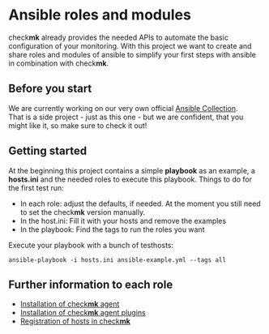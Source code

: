 # Ansible roles and modules

check**mk** already provides the needed APIs to automate the basic
configuration of your monitoring. With this project we want to create and
share roles and modules of ansible to simplify your first steps with
ansible in combination with check**mk**.

## Before you start
We are currently working on our very own official
[Ansible Collection](https://github.com/tribe29/ansible-collection-tribe29.checkmk).  
That is a side project - just as this one - but we are confident, that you might
like it, so make sure to check it out!
## Getting started

At the beginning this project contains a simple **playbook** as an
example, a **hosts.ini** and the needed roles to execute this playbook.
Things to do for the first test run:
* In each role: adjust the defaults, if needed. At the moment you still
  need to set the check**mk** version manually. 
* In the host.ini: Fill it with your hosts and remove the examples
* In the playbook: Find the tags to run the roles you want

Execute your playbook with a bunch of testhosts:

    ansible-playbook -i hosts.ini ansible-example.yml --tags all

## Further information to each role

* [Installation of check**mk** agent](./README_cmk_host_agent.md)
* [Installation of check**mk** agent plugins](./README_cmk_host_plugins.md)
* [Registration of hosts in check**mk**](./README_cmk_host_registration.md)

